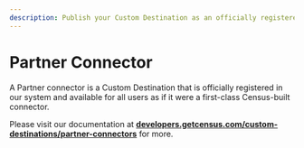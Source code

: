 ```yaml
---
description: Publish your Custom Destination as an officially registered connector, available for all Census users.
---
```


# Partner Connector

A Partner connector is a Custom Destination that is officially registered in our system and available for all users as if it were a first-class Census-built connector.

Please visit our documentation at [**developers.getcensus.com/custom-destinations/partner-connectors**](https://developers.getcensus.com/custom-destinations/partner-connectors) for more.
